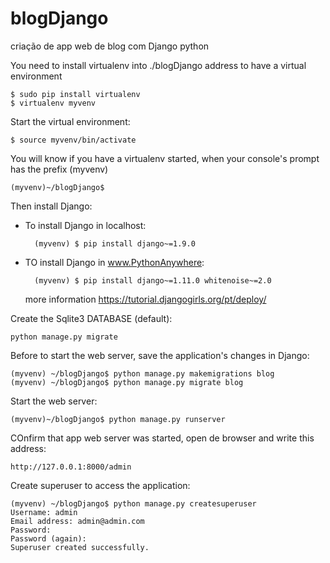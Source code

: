 # blogDjango
criação de app web de blog com Django python

You need to install virtualenv into ./blogDjango address to have a virtual environment

	$ sudo pip install virtualenv
	$ virtualenv myvenv
 
Start the virtual environment:

	$ source myvenv/bin/activate
	
You will know if you have a virtualenv started, when your console's prompt has the prefix (myvenv)

	(myvenv)~/blogDjango$ 
Then install Django:
- To install Django in localhost:
				
		(myvenv) $ pip install django~=1.9.0
	
- TO install Django in www.PythonAnywhere:

		(myvenv) $ pip install django~=1.11.0 whitenoise~=2.0
	more information https://tutorial.djangogirls.org/pt/deploy/
	
Create the Sqlite3 DATABASE (default):

	python manage.py migrate

Before to start the web server, save the application's changes in Django:
 
	(myvenv) ~/blogDjango$ python manage.py makemigrations blog
	(myvenv) ~/blogDjango$ python manage.py migrate blog

	
Start the web server:

	(myvenv)~/blogDjango$ python manage.py runserver
COnfirm that app web server was started, open de browser and write this address: 

	http://127.0.0.1:8000/admin
Create superuser to access the application:

	(myvenv) ~/blogDjango$ python manage.py createsuperuser
	Username: admin
	Email address: admin@admin.com
	Password:
	Password (again):
	Superuser created successfully.
